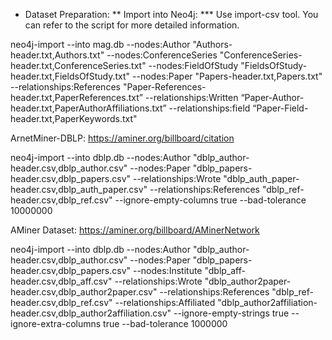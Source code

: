 * Dataset Preparation:
** Import into Neo4j:
*** Use import-csv tool. You can refer to the script for more detailed information.

neo4j-import --into mag.db --nodes:Author "Authors-header.txt,Authors.txt" --nodes:ConferenceSeries "ConferenceSeries-header.txt,ConferenceSeries.txt" --nodes:FieldOfStudy "FieldsOfStudy-header.txt,FieldsOfStudy.txt" --nodes:Paper "Papers-header.txt,Papers.txt" --relationships:References "Paper-References-header.txt,PaperReferences.txt” --relationships:Written “Paper-Author-header.txt,PaperAuthorAffiliations.txt” --relationships:field “Paper-Field-header.txt,PaperKeywords.txt"

ArnetMiner-DBLP:
https://aminer.org/billboard/citation

neo4j-import --into dblp.db --nodes:Author "dblp_author-header.csv,dblp_author.csv" --nodes:Paper "dblp_papers-header.csv,dblp_papers.csv" --relationships:Wrote "dblp_auth_paper-header.csv,dblp_auth_paper.csv" --relationships:References "dblp_ref-header.csv,dblp_ref.csv" --ignore-empty-columns true --bad-tolerance 10000000

AMiner Dataset:
https://aminer.org/billboard/AMinerNetwork

neo4j-import --into dblp.db --nodes:Author "dblp_author-header.csv,dblp_author.csv" --nodes:Paper "dblp_papers-header.csv,dblp_papers.csv" --nodes:Institute "dblp_aff-header.csv,dblp_aff.csv" --relationships:Wrote "dblp_author2paper-header.csv,dblp_author2paper.csv" --relationships:References "dblp_ref-header.csv,dblp_ref.csv" --relationships:Affiliated "dblp_author2affiliation-header.csv,dblp_author2affiliation.csv" --ignore-empty-strings true --ignore-extra-columns true --bad-tolerance 1000000
